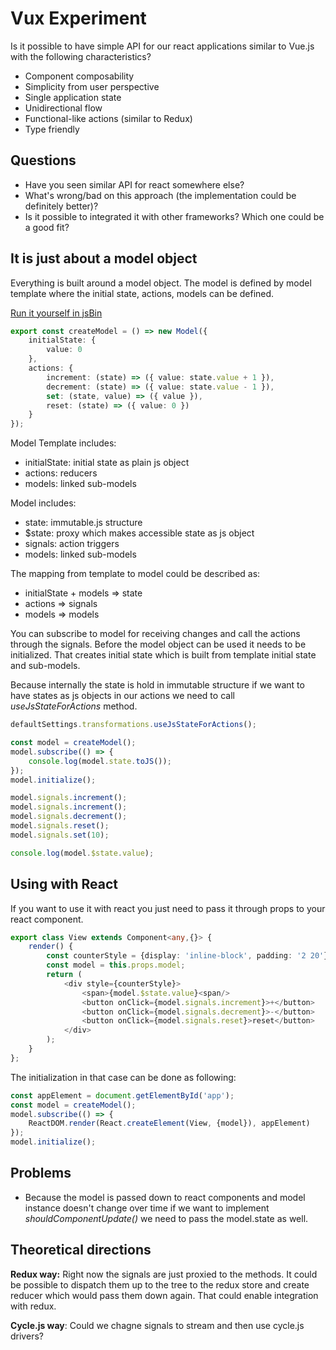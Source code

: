 # Vux Experiment

Is it possible to have simple API for our react applications similar to Vue.js with 
the following characteristics?

- Component composability
- Simplicity from user perspective
- Single application state
- Unidirectional flow
- Functional-like actions (similar to Redux)
- Type friendly  

## Questions

- Have you seen similar API for react somewhere else?
- What's wrong/bad on this approach (the implementation could be definitely better)?
- Is it possible to integrated it with other frameworks? Which one could be a good fit?

## It is just about a model object

Everything is built around a model object. The model is defined by model template where 
the initial state, actions, models can be defined.

[Run it yourself in jsBin](https://jsbin.com/dezoras/1/edit?html,js,console)

```typescript
export const createModel = () => new Model({
    initialState: {
        value: 0
    },
    actions: {
        increment: (state) => ({ value: state.value + 1 }), 
        decrement: (state) => ({ value: state.value - 1 }),
        set: (state, value) => ({ value }), 
        reset: (state) => ({ value: 0 })
    }
});
```

Model Template includes: 
- initialState: initial state as plain js object
- actions: reducers
- models: linked sub-models

Model includes:
- state: immutable.js structure
- $state: proxy which makes accessible state as js object 
- signals: action triggers
- models: linked sub-models
 
The mapping from template to model could be described as:
- initialState + models => state
- actions => signals
- models => models

You can subscribe to model for receiving changes and call the actions through the signals.
Before the model object can be used it needs to be initialized. That creates initial 
state which is built from template initial state and sub-models.

Because internally the state is hold in immutable structure if we want to have states as js 
objects in our actions we need to call _useJsStateForActions_ method.

```typescript
defaultSettings.transformations.useJsStateForActions();

const model = createModel();
model.subscribe(() => {
    console.log(model.state.toJS());
});
model.initialize();

model.signals.increment();
model.signals.increment();
model.signals.decrement();
model.signals.reset();
model.signals.set(10);

console.log(model.$state.value);
```

## 

## Using with React

If you want to use it with react you just need to pass it through props to your react component.

```typescript
export class View extends Component<any,{}> {
    render() {  
        const counterStyle = {display: 'inline-block', padding: '2 20'};
        const model = this.props.model;
        return (
            <div style={counterStyle}>
                <span>{model.$state.value}<span/>
                <button onClick={model.signals.increment}>+</button>
                <button onClick={model.signals.decrement}>-</button>
                <button onClick={model.signals.reset}>reset</button>
            </div>
        );        
    }
};
```

The initialization in that case can be done as following:
```typescript
const appElement = document.getElementById('app');
const model = createModel();
model.subscribe(() => {
    ReactDOM.render(React.createElement(View, {model}), appElement)
});
model.initialize();
```

## Problems
- Because the model is passed down to react components and model instance doesn't 
change over time if we want to implement _shouldComponentUpdate()_ we need to pass
the model.state as well.

## Theoretical directions

__Redux way:__ Right now the signals are just proxied to the methods. It could 
be possible to dispatch them up to the tree to the redux store and create reducer 
which would pass them down again. That could enable integration with redux.

__Cycle.js way__: Could we chagne signals to stream and then use cycle.js drivers?
